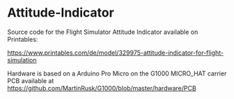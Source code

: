 # Attitude-Indicator

Source code for the Flight Simulator Attitude Indicator available on Printables:

https://www.printables.com/de/model/329975-attitude-indicator-for-flight-simulation

Hardware is based on a Arduino Pro Micro on the G1000 MICRO_HAT carrier PCB available at https://github.com/MartinRusk/G1000/blob/master/hardware/PCB
